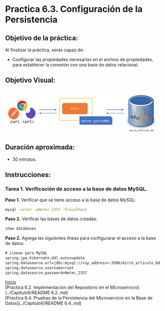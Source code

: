 # Practica 6.3. Configuración de la Persistencia 

## Objetivo de la práctica:
Al finalizar la práctica, serás capaz de:
- Configurar las propiedades necesarias en el archivo de propiedades, para establecer la conexión con una base de datos relacional.


## Objetivo Visual:

<div style="text-align: center;">
    <img src="../images/ro11.png" alt="Spring Tool Suite">
</div>


## Duración aproximada:
- 30 minutos.

## Instrucciones: 
### Tarea 1. Verificación de acceso a la base de datos MySQL.

**Paso 1.** Verificar que se tiene acceso a la base de datos MySQL:

```cmd
mysql -uroot -pNetec_2357 -hlocalhost
```

**Paso 2.** Verificar las bases de datos creadas:

```sql
show databases
```

**Paso 2.** Agrega las siguientes líneas para configurarar el acceso a la base de datos:

```properties
# Lineas para MySQL
spring.jpa.hibernate.ddl-auto=update
spring.datasource.url=jdbc:mysql://<ip_address>:3306/micro_articulo_bd
spring.datasource.username=root
spring.datasource.password=Netec_2357
```
[Inicio](../README.md)<br>
[Practica 6.2. Implementación del Repositorio en el Microservicio](../Capítulo6/README 6.2..md)<br>
[Practica 6.4. Pruebas de la Persistencia del Microservicio en la Base de Datos](../Capítulo6/README 6.4..md)<br>
